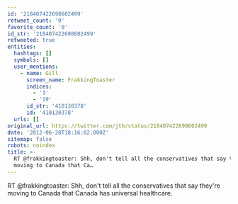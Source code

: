 ```yaml
---
id: '218407422698602499'
retweet_count: '0'
favorite_count: '0'
id_str: '218407422698602499'
retweeted: true
entities:
  hashtags: []
  symbols: []
  user_mentions:
    - name: Gill
      screen_name: FrakkingToaster
      indices:
        - '3'
        - '19'
      id_str: '410130378'
      id: '410130378'
  urls: []
original_url: https://twitter.com/jth/status/218407422698602499
date: '2012-06-28T18:16:02.000Z'
sitemap: false
robots: noindex
title: >-
  RT @frakkingtoaster: Shh, don't tell all the conservatives that say they're
  moving to Canada that Ca…
---
```


RT @frakkingtoaster: Shh, don't tell all the conservatives that say they're moving to Canada that Canada has universal healthcare.